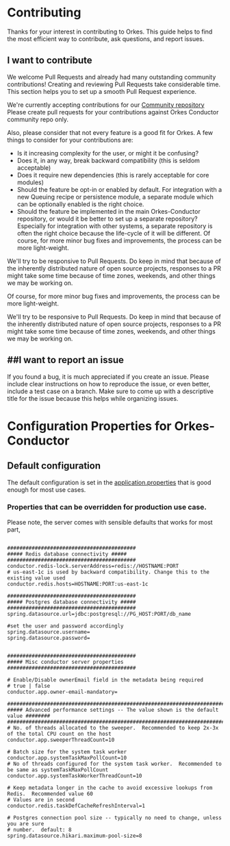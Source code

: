 
# Contributing
Thanks for your interest in contributing to Orkes. This guide helps to find the most efficient way to contribute, ask questions, and report issues.

## I want to contribute

We welcome Pull Requests and already had many outstanding community contributions! Creating and reviewing Pull Requests take considerable time. This section helps you to set up a smooth Pull Request experience.

We're currently accepting contributions for our [Community repository](https://github.com/orkes-io/orkes-conductor-community)
Please create pull requests for your contributions against Orkes Conductor community repo only.

Also, please consider that not every feature is a good fit for Orkes. A few things to consider for your contributions are:

* Is it increasing complexity for the user, or might it be confusing?
* Does it, in any way, break backward compatibility (this is seldom acceptable)
* Does it require new dependencies (this is rarely acceptable for core modules)
* Should the feature be opt-in or enabled by default. For integration with a new Queuing recipe or persistence module, a separate module which can be optionally enabled is the right choice.
* Should the feature be implemented in the main Orkes-Conductor repository, or would it be better to set up a separate repository? Especially for integration with other systems, a separate repository is often the right choice because the life-cycle of it will be different.
Of course, for more minor bug fixes and improvements, the process can be more light-weight.

We'll try to be responsive to Pull Requests. Do keep in mind that because of the inherently distributed nature of open source projects, responses to a PR might take some time because of time zones, weekends, and other things we may be working on.

Of course, for more minor bug fixes and improvements, the process can be more light-weight.

We'll try to be responsive to Pull Requests. Do keep in mind that because of the inherently distributed nature of open source projects, responses to a PR might take some time because of time zones, weekends, and other things we may be working on.


##I want to report an issue
-----

If you found a bug, it is much appreciated if you create an issue. Please include clear instructions on how to reproduce the issue, or even better, include a test case on a branch. Make sure to come up with a descriptive title for the issue because this helps while organizing issues.


##


# Configuration Properties for Orkes-Conductor

## Default configuration
The default configuration is set in the [application.properties](server/src/main/resources/application.properties) that is good enough for most use cases.

### Properties that can be overridden for production use case.
Please note, the server comes with sensible defaults that works for most part, 
```properties

##########################################
##### Redis database connectivity #####
##########################################
conductor.redis-lock.serverAddress=redis://HOSTNAME:PORT
# us-east-1c is used by backward compatibility. Change this to the existing value used 
conductor.redis.hosts=HOSTNAME:PORT:us-east-1c

##########################################
##### Postgres database connectivity #####
##########################################
spring.datasource.url=jdbc:postgresql://PG_HOST:PORT/db_name

#set the user and password accordingly
spring.datasource.username=
spring.datasource.password=


##########################################
##### Misc conductor server properties
##########################################

# Enable/Disable ownerEmail field in the metadata being required
# true | false
conductor.app.owner-email-mandatory=

####################################################################################
##### Advanced performance settings -- The value shown is the default value ########
####################################################################################
# No. of threads allocated to the sweeper.  Recommended to keep 2x-3x of the total CPU count on the host
conductor.app.sweeperThreadCount=10

# Batch size for the system task worker
conductor.app.systemTaskMaxPollCount=10
# No of threads configured for the system task worker.  Recommended to be same as systemTaskMaxPollCount
conductor.app.systemTaskWorkerThreadCount=10

# Keep metadata longer in the cache to avoid excessive lookups from Redis.  Recommended value 60
# Values are in second
conductor.redis.taskDefCacheRefreshInterval=1

# Postgres connection pool size -- typically no need to change, unless you are sure
# number.  default: 8
spring.datasource.hikari.maximum-pool-size=8

```

